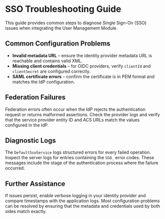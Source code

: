 # SSO Troubleshooting Guide

This guide provides common steps to diagnose Single Sign-On (SSO) issues when integrating the User Management Module.

## Common Configuration Problems

- **Invalid metadata URL** – ensure the identity provider metadata URL is reachable and contains valid XML.
- **Missing client credentials** – for OIDC providers, verify `clientId` and `clientSecret` are configured correctly.
- **SAML certificate errors** – confirm the certificate is in PEM format and matches the IdP configuration.

## Federation Failures

Federation errors often occur when the IdP rejects the authentication request or returns malformed assertions. Check the provider logs and verify that the service provider entity ID and ACS URLs match the values configured in the IdP.

## Diagnostic Logs

The `DefaultSsoService` logs structured errors for every failed operation. Inspect the server logs for entries containing the `SSO_` error codes. These messages include the stage of the authentication process where the failure occurred.

## Further Assistance

If issues persist, enable verbose logging in your identity provider and compare timestamps with the application logs. Most configuration problems can be resolved by ensuring that the metadata and credentials used by both sides match exactly.

